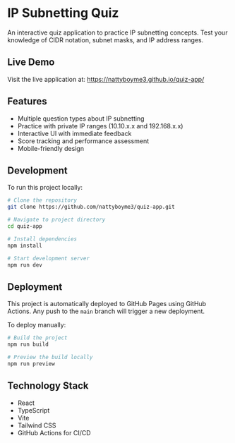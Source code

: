 # IP Subnetting Quiz

An interactive quiz application to practice IP subnetting concepts. Test your knowledge of CIDR notation, subnet masks, and IP address ranges.

## Live Demo

Visit the live application at: https://nattyboyme3.github.io/quiz-app/

## Features

- Multiple question types about IP subnetting
- Practice with private IP ranges (10.10.x.x and 192.168.x.x)
- Interactive UI with immediate feedback
- Score tracking and performance assessment
- Mobile-friendly design

## Development

To run this project locally:

```bash
# Clone the repository
git clone https://github.com/nattyboyme3/quiz-app.git

# Navigate to project directory
cd quiz-app

# Install dependencies
npm install

# Start development server
npm run dev
```

## Deployment

This project is automatically deployed to GitHub Pages using GitHub Actions. Any push to the `main` branch will trigger a new deployment.

To deploy manually:

```bash
# Build the project
npm run build

# Preview the build locally
npm run preview
```

## Technology Stack

- React
- TypeScript
- Vite
- Tailwind CSS
- GitHub Actions for CI/CD
